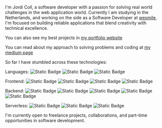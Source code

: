 I'm Jordi Coll, a software developer with a passion for solving real world challenges in the web application world. Currently I am studying in the Netherlands, and working on the side as a Software Developer at [wesmile](https://wesmilebooth.nl), I'm focused on building reliable applications that blend creativity with technical excellence.

You can also see my best projects in [my portfolio website](jjcoll.dev)

You can read about my approach to solving problems and coding at [my medium page](https://medium.com/@jjordicoll)

So far I have stumbled across these technologies: 

Languages: 
![Static Badge](https://img.shields.io/badge/type%20script-grey?style=for-the-badge&logo=typescript)
![Static Badge](https://img.shields.io/badge/python-grey?style=for-the-badge&logo=python)
![Static Badge](https://img.shields.io/badge/java-grey?style=for-the-badge&logo=java)


Frontend:
![Static Badge](https://img.shields.io/badge/react-grey?style=for-the-badge&logo=react)
![Static Badge](https://img.shields.io/badge/vuejs-grey?style=for-the-badge&logo=vue.js)
![Static Badge](https://img.shields.io/badge/tailwind-grey?style=for-the-badge&logo=tailwindcss)
![Static Badge](https://img.shields.io/badge/material%20ui-grey?style=for-the-badge&logo=mui)


Backend:
![Static Badge](https://img.shields.io/badge/nestjs-grey?style=for-the-badge&logo=nestjs&logoColor=%23E11E4D)
![Static Badge](https://img.shields.io/badge/spring%20boot-grey?style=for-the-badge&logo=springboot)
![Static Badge](https://img.shields.io/badge/nextjs-grey?style=for-the-badge&logo=next.js)
![Static Badge](https://img.shields.io/badge/nodejs-grey?style=for-the-badge&logo=node.js)
![Static Badge](https://img.shields.io/badge/flask-grey?style=for-the-badge&logo=flask)


Serverless: 
![Static Badge](https://img.shields.io/badge/supabase-grey?style=for-the-badge&logo=supabase&logoColor=%233ECF8E)
![Static Badge](https://img.shields.io/badge/firebase-grey?style=for-the-badge&logo=firebase&logoColor=FFA611)
![Static Badge](https://img.shields.io/badge/modal-grey?style=for-the-badge&logo=modal)

I'm currently open to freelance projects, collaborations, and part-time opportunities in software development.
